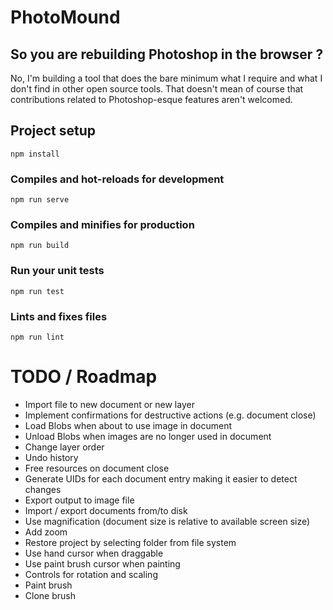 # PhotoMound

## So you are rebuilding Photoshop in the browser ?

No, I'm building a tool that does the bare minimum what I require and what I don't
find in other open source tools. That doesn't mean of course that contributions
related to Photoshop-esque features aren't welcomed.

## Project setup
```
npm install
```

### Compiles and hot-reloads for development
```
npm run serve
```

### Compiles and minifies for production
```
npm run build
```

### Run your unit tests
```
npm run test
```

### Lints and fixes files
```
npm run lint
```

# TODO / Roadmap

* Import file to new document or new layer
* Implement confirmations for destructive actions (e.g. document close)
* Load Blobs when about to use image in document
* Unload Blobs when images are no longer used in document
* Change layer order
* Undo history
* Free resources on document close
* Generate UIDs for each document entry making it easier to detect changes
* Export output to image file
* Import / export documents from/to disk
* Use magnification (document size is relative to available screen size)
* Add zoom
* Restore project by selecting folder from file system
* Use hand cursor when draggable
* Use paint brush cursor when painting
* Controls for rotation and scaling
* Paint brush
* Clone brush
